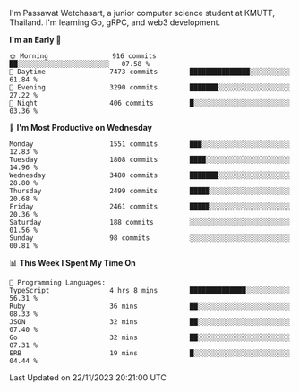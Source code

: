 
I'm Passawat Wetchasart, a junior computer science student at KMUTT, Thailand. I'm learning Go, gRPC, and web3 development.



<!--START_SECTION:waka-->
**I'm an Early 🐤** 

```text
🌞 Morning                916 commits         ██░░░░░░░░░░░░░░░░░░░░░░░   07.58 % 
🌆 Daytime                7473 commits        ███████████████░░░░░░░░░░   61.84 % 
🌃 Evening                3290 commits        ███████░░░░░░░░░░░░░░░░░░   27.22 % 
🌙 Night                  406 commits         █░░░░░░░░░░░░░░░░░░░░░░░░   03.36 % 
```
📅 **I'm Most Productive on Wednesday** 

```text
Monday                   1551 commits        ███░░░░░░░░░░░░░░░░░░░░░░   12.83 % 
Tuesday                  1808 commits        ████░░░░░░░░░░░░░░░░░░░░░   14.96 % 
Wednesday                3480 commits        ███████░░░░░░░░░░░░░░░░░░   28.80 % 
Thursday                 2499 commits        █████░░░░░░░░░░░░░░░░░░░░   20.68 % 
Friday                   2461 commits        █████░░░░░░░░░░░░░░░░░░░░   20.36 % 
Saturday                 188 commits         ░░░░░░░░░░░░░░░░░░░░░░░░░   01.56 % 
Sunday                   98 commits          ░░░░░░░░░░░░░░░░░░░░░░░░░   00.81 % 
```


📊 **This Week I Spent My Time On** 

```text
💬 Programming Languages: 
TypeScript               4 hrs 8 mins        ██████████████░░░░░░░░░░░   56.31 % 
Ruby                     36 mins             ██░░░░░░░░░░░░░░░░░░░░░░░   08.33 % 
JSON                     32 mins             ██░░░░░░░░░░░░░░░░░░░░░░░   07.40 % 
Go                       32 mins             ██░░░░░░░░░░░░░░░░░░░░░░░   07.31 % 
ERB                      19 mins             █░░░░░░░░░░░░░░░░░░░░░░░░   04.44 % 
```


 Last Updated on 22/11/2023 20:21:00 UTC
<!--END_SECTION:waka-->

<!--
**markpassawat/markpassawat** is a ✨ _special_ ✨ repository because its `README.md` (this file) appears on your GitHub profile.

Here are some ideas to get you started:

- 🔭 I’m currently working on ...
- 🌱 I’m currently learning ...
- 👯 I’m looking to collaborate on ...
- 🤔 I’m looking for help with ...
- 💬 Ask me about ...
- 📫 How to reach me: ...
- 😄 Pronouns: He/Him
- ⚡ Fun fact: ...
-->
